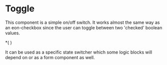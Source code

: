 # Toggle

This component is a simple on/off switch. It works almost the same way as an eon-checkbox since the user can toggle between two 'checked' boolean values.  


*(
<doc-playground label="Common Usage" html="true" js="true" css="true" selector="body">
  <template type="html">
    <doc-head>
      <script src="framework/eon/eon.js"></script>
      <script> 
        eon.import([
          "framework/eon/ui/eon-button", "framework/custom/doc-playground/doc-showcase"
        ]);
      </script>
    </doc-head>
    <doc-body>
      <doc-showcase label="Button">
        <eon-toggle label='Uncheck toggle' value='toggle2' name='toggleOptions'></eon-toggle>
      </eon-showcase>
      <doc-showcase label="Button">
        <eon-toggle label='Disabled toggle' value='toggle3' name='toggleOptions' disabled='true'></eon-toggle>
      </eon-showcase>
    </doc-body>
  </template>
</doc-playground>
)

<app-playground vtitle="Common Usage" html ="<head><script src='framework/eon/eon.js'></script><script>eon.import(['framework/eon/ui/eon-toggle','framework/custom/app-playground/app-showcase']);</script></head><body><app-showcase title='Toggle'><eon-toggle class='d-top-margin' label='Uncheck toggle' value='toggle2' name='toggleOptions' id='option2'></eon-toggle></app-showcase><app-showcase title='Disabled'><eon-toggle class='d-top-margin' label='Disabled toggle' value='toggle3' name='toggleOptions' id='option3 'disabled='true'></eon-toggle></app-showcase></body>" js="function test(){alert('soy JS');}" css="#main{background-color:red; cursor:pointer;}" selector="body">
</app-playground>

It can be used as a specific state switcher which some logic blocks will depend on or as a form component as well.